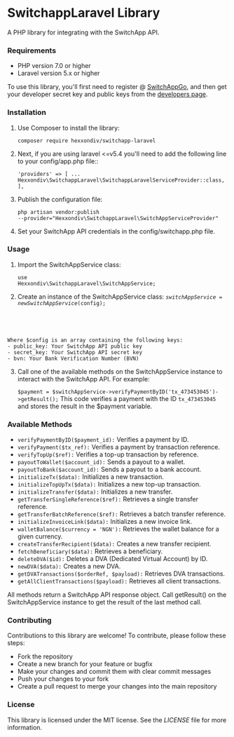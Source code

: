 # SwitchappLaravel Library 
A PHP library for integrating with the SwitchApp API.
### Requirements

- PHP version 7.0 or higher
- Laravel version 5.x or higher

To use this library, you'll first need to register @ [SwitchAppGo](https://switchappgo.com), and then get your developer secret key and public keys from the  [developers page](https://dashboard.switchappgo.com/developers).

### Installation


1. Use Composer to install the library:

    <code>composer require hexxondiv/switchapp-laravel</code>

2. Next, if you are using laravel <=v5.4 you'll need to add the following line to your config/app.php file::

    <code>'providers' => 
    [
          ...
          Hexxondiv\SwitchappLaravel\SwitchappLaravelServiceProvider::class,
      ],
      </code>

3. Publish the configuration file:

    <code>php artisan vendor:publish --provider="Hexxondiv\\SwitchappLaravel\\SwitchAppServiceProvider"
    </code>
4. Set your SwitchApp API credentials in the config/switchapp.php file.

### Usage
1.  Import the SwitchAppService class: 
    
    <code>use Hexxondiv\SwitchappLaravel\SwitchAppService;</code>

2.  Create an instance of the SwitchAppService class:
    <code>$switchAppService = new SwitchAppService($config);
</code>
    
    Where $config is an array containing the following keys:
    - public_key: Your SwitchApp API public key
    - secret_key: Your SwitchApp API secret key
    - bvn: Your Bank Verification Number (BVN)

3.  Call one of the available methods on the SwitchAppService instance to interact with the SwitchApp API. For example:

    `$payment = $switchAppService->verifyPaymentByID('tx_473453045')->getResult();`
This code verifies a payment with the ID `tx_473453045` and stores the result in the $payment variable.

### Available Methods
   - `verifyPaymentByID($payment_id):` Verifies a payment by ID.
   - `verifyPayment($tx_ref):` Verifies a payment by transaction reference.
   - `verifyTopUp($ref):` Verifies a top-up transaction by reference.
   - `payoutToWallet($account_id):` Sends a payout to a wallet.
   - `payoutToBank($account_id):` Sends a payout to a bank account.
   - `initializeTx($data):` Initializes a new transaction.
   - `initializeTopUpTx($data):` Initializes a new top-up transaction.
   - `initializeTransfer($data):` Initializes a new transfer.
   - `getTransferSingleReference($ref):` Retrieves a single transfer reference.
   - `getTransferBatchReference($ref):` Retrieves a batch transfer reference.
   - `initializeInvoiceLink($data):` Initializes a new invoice link.
   - `walletBalance($currency = 'NGN'):` Retrieves the wallet balance for a given currency.
   - `createTransferRecipient($data):` Creates a new transfer recipient.
   - `fetchBeneficiary($data):` Retrieves a beneficiary.
   - `deleteDVA($id):` Deletes a DVA (Dedicated Virtual Account) by ID.
   - `newDVA($data):` Creates a new DVA.
   - `getDVATransactions($orderRef, $payload):` Retrieves DVA transactions.
   - `getAllClientTransactions($payload):` Retrieves all client transactions.
    
All methods return a SwitchApp API response object. Call getResult() on the SwitchAppService instance to get the result of the last method call.
   
   
   
   


### Contributing

Contributions to this library are welcome! To contribute, please follow these steps:

- Fork the repository
- Create a new branch for your feature or bugfix
- Make your changes and commit them with clear commit messages
- Push your changes to your fork
- Create a pull request to merge your changes into the main repository

### License
This library is licensed under the MIT license. See the _LICENSE_ file for more information.



